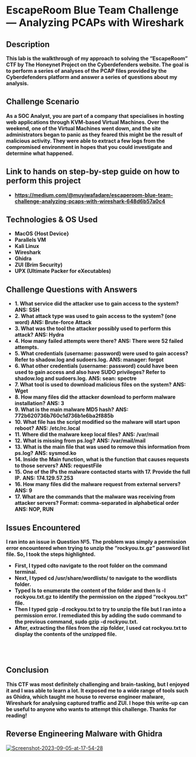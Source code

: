 <h1>EscapeRoom Blue Team Challenge — Analyzing PCAPs with Wireshark</h1>

<h2>Description</h2>
<b>
 This lab is the walkthrough of my approach to solving the “EscapeRoom” CTF by The Honeynet Project on the Cyberdefenders website. The goal is to perform a series of analyses of the PCAP files provided by the Cyberdefenders platform and answer a series of questions about my analysis.
</b>

## Challenge Scenario
<b>As a SOC Analyst, you are part of a company that specialises in hosting web applications through KVM-based Virtual Machines. Over the weekend, one of the Virtual Machines went down, and the site administrators began to panic as they feared this might be the result of malicious activity. They were able to extract a few logs from the compromised environment in hopes that you could investigate and determine what happened.
</b>
<br />

<h2>Link to hands on step-by-step guide on how to perform this project</h2>

- <b>https://medium.com/@muyiwafadare/escaperoom-blue-team-challenge-analyzing-pcaps-with-wireshark-648d6b57a0c4</b>


## Technologies & OS Used

- <b>MacOS {Host Device}</b>
- <b>Parallels VM</b>
- <b>Kali Linux</b>
- <b>Wireshark</b>
- <b>Ghidra</b>
- <b>ZUI (Brim Security)</b>
- <b>UPX (Ultimate Packer for eXecutables)</b>

## Challenge Questions with Answers

- <b>1. What service did the attacker use to gain access to the system?</b>
<b>ANS: SSH</b>
- <b>2. What attack type was used to gain access to the system? (one word)</b>
<b>ANS: Brute-force Attack</b>
- <b>3. What was the tool the attacker possibly used to perform this attack?</b>
<b>ANS: Hydra</b>
- <b>4. How many failed attempts were there?</b>
<b>ANS: There were 52 failed attempts.</b>
- <b>5. What credentials (username: password) were used to gain access? Refer to shadow.log and sudoers.log.</b>
<b>ANS: manager: forgot</b>
- <b>6. What other credentials (username: password) could have been used to gain access and also have SUDO privileges? Refer to shadow.log and sudoers.log.</b>
<b>ANS: sean: spectre</b>
- <b>7. What tool is used to download malicious files on the system?</b>
<b>ANS: Wget</b>
- <b>8. How many files did the attacker download to perform malware installation?</b>
<b>ANS: 3</b>
- <b>9. What is the main malware MD5 hash?</b>
<b>ANS: 772b620736b760c1d736b1e6ba2f885b</b>
- <b>10. What file has the script modified so the malware will start upon reboot?</b>
<b>ANS: /etc/rc.local</b>
- <b>11. Where did the malware keep local files?</b>
<b>ANS: /var/mail</b>
- <b>12. What is missing from ps.log?</b>
<b>ANS: /var/mail/mail</b>
- <b>13. What is the main file that was used to remove this information from ps.log?</b>
<b>ANS: sysmod.ko</b>
- <b>14. Inside the Main function, what is the function that causes requests to those servers?</b>
<b>ANS: requestFile</b>
- <b>15. One of the IPs the malware contacted starts with 17. Provide the full IP.</b>
<b>ANS: 174.129.57.253</b>
- <b>16. How many files did the malware request from external servers?</b>
<b>ANS: 9</b>
- <b>17. What are the commands that the malware was receiving from attacker servers? Format: comma-separated in alphabetical order</b>
<b>ANS: NOP, RUN</b>

## Issues Encountered

<b>I ran into an issue in Question №5. The problem was simply a permission error encountered when trying to unzip the “rockyou.tx.gz” password list file. So, I took the steps highlighted.</b>

- <b>First, I typed cdto navigate to the root folder on the command terminal.</b>
- <b>Next, I typed cd /usr/share/wordlists/ to navigate to the wordlists folder.</b>
- <b>Typed ls to enumerate the content of the folder and then ls -l rockyou.txt.gz to identify the permission on the zipped “rockyou.txt” file.</b>
- <b>Then I typed gzip -d rockyou.txt to try to unzip the file but I ran into a permission error. I remediated this by adding the sudo command to the previous command, sudo gzip -d rockyou.txt.</b>
- <b>After, extracting the files from the zip folder, I used cat rockyou.txt to display the contents of the unzipped file.</b>
<br>
</br>

## Conclusion
<b>This CTF was most definitely challenging and brain-tasking, but I enjoyed it and I was able to learn a lot. It exposed me to a wide range of tools such as Ghidra, which taught me house to reverse engineer malware, Wireshark for analysing captured traffic and ZUI. I hope this write-up can be useful to anyone who wants to attempt this challenge. Thanks for reading!</b>













<h2>Reverse Engineering Malware with Ghidra</h2>

<a href='https://postimages.org/' target='_blank'><img src='https://i.postimg.cc/qqVBcVjN/1-s-JDq-Z7l-A-q0a-XUj-YJJMq1g.webp' border='0' alt='Screenshot-2023-09-05-at-17-54-28'/></a>
<br />

<!--
 ```diff
- text in red
+ text in green
! text in orange
# text in gray
@@ text in purple (and bold)@@
```
--!>
